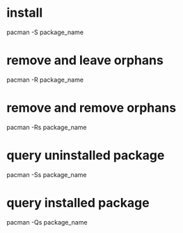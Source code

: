 # install
pacman -S package_name

# remove and leave orphans
pacman -R package_name

# remove and remove orphans
pacman -Rs package_name

# query uninstalled package
pacman -Ss package_name

# query installed package
pacman -Qs package_name